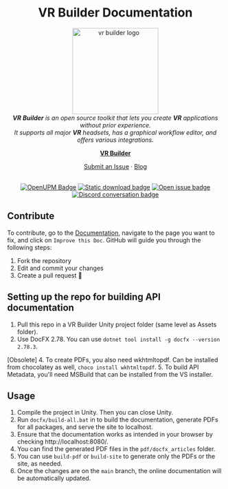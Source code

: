 <h1 align="center">VR Builder Documentation</h1>

<p align="center">
    <img src="https://github.com/user-attachments/assets/c8d8ae7e-8369-4d00-9ab1-16159dd1bd6c" alt="vr builder logo" height="200px"/>
    <br>
    <em><span><b>VR</b> <b>Builder</b> is an open source toolkit that lets you create <b>VR</b> applications without prior experience.
    <br>
    It supports all major <b>VR</b> headsets, has a graphical workflow editor, and offers various integrations.</span></em>
    <br>
</p>

<p align="center">
    <a href="https://www.mindport.co/vr-builder"><strong>VR Builder</strong></a>
    <br>
</p>

<p align="center">
    <a href="https://github.com/MindPort-GmbH/VR-Builder-Documentation/issues?q=">Submit an Issue</a>
    ·
    <a href="https://www.mindport.co/blog">Blog</a>
    <br>
    <br>
</p>

<p align="center">
    <a href="https://openupm.com/packages/co.mindport.vrbuilder.core/" title="Download VR Builder over GitHub OpenUPM" target="_blank"><img alt="OpenUPM Badge" src="https://img.shields.io/npm/v/co.mindport.vrbuilder.core?label=openupm&amp;registry_uri=https://package.openupm.com"/></a>
    <a href="https://github.com/MindPort-GmbH/VR-Builder/releases" title="Download VR Builder over GitHub" target="_blank"><img alt="Static download badge" src="https://img.shields.io/github/downloads/MindPort-GmbH/VR-Builder/total.svg"></a>
    <a href="https://github.com/MindPort-GmbH/VR-Builder-Documentation/issues?q=is%3Aopen" title="Show issues for VR Builder Documentation" target="_blank"><img alt="Open issue badge" src="https://img.shields.io/github/issues/MindPort-GmbH/VR-Builder-Documentation"></a>
    <a href="https://discord.com/invite/aUdwRRPgrK" title="Join the community of VR Builder" target="_blank"><img alt="Discord conversation badge" src="https://img.shields.io/discord/861482616539578378"></a>
</p>

## Contribute

To contribute, go to the [Documentation](https://mindport-gmbh.github.io/VR-Builder-Documentation/articles/core/introduction.html), navigate to the page you want to fix, and click on `Improve this Doc`. GitHub will guide you through the following steps:

1. Fork the repository  
2. Edit and commit your changes  
3. Create a pull request 🎉

## Setting up the repo for building API documentation

1. Pull this repo in a VR Builder Unity project folder (same level as Assets folder).
2. Use DocFX 2.78. You can use `dotnet tool install -g docfx --version 2.78.3`.

[Obsolete]
4. To create PDFs, you also need wkhtmltopdf. Can be installed from chocolatey as well, `choco install wkhtmltopdf`.
5. To build API Metadata, you'll need MSBuild that can be installed from the VS installer.

## Usage

1. Compile the project in Unity. Then you can close Unity.
2. Run `docfx/build-all.bat` in to build the documentation, generate PDFs for all packages, and serve the site to localhost.
3. Ensure that the documentation works as intended in your browser by checking http://localhost:8080/.
4. You can find the generated PDF files in the `pdf/docfx_articles` folder.
5. You can use `build-pdf` or `build-site` to generate only the PDFs or the site, as needed.
6. Once the changes are on the `main` branch, the online documentation will be automatically updated.
